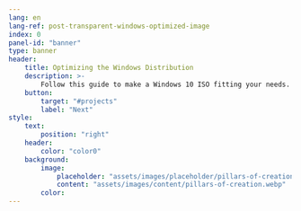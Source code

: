 ```yaml
---
lang: en
lang-ref: post-transparent-windows-optimized-image
index: 0
panel-id: "banner"
type: banner
header:
    title: Optimizing the Windows Distribution
    description: >-
        Follow this guide to make a Windows 10 ISO fitting your needs.
    button:
        target: "#projects"
        label: "Next"
style:
    text:
        position: "right"
    header:
        color: "color0"
    background:
        image:
            placeholder: "assets/images/placeholder/pillars-of-creation.webp"
            content: "assets/images/content/pillars-of-creation.webp"
        color:
---
```



